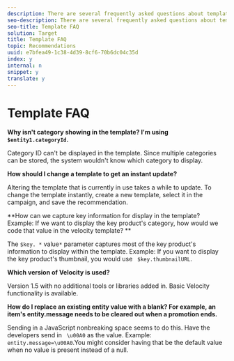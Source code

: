 ```yaml
---
description: There are several frequently asked questions about templates.
seo-description: There are several frequently asked questions about templates.
seo-title: Template FAQ
solution: Target
title: Template FAQ
topic: Recommendations
uuid: e7bfea49-1c38-4d39-8cf6-70b6dc04c35d
index: y
internal: n
snippet: y
translate: y
---
```


# Template FAQ

**Why isn't category showing in the template? I'm using ` $entity1.categoryId`.** 

Category ID can't be displayed in the template. Since multiple categories can be stored, the system wouldn't know which category to display. 

**How should I change a template to get an instant update?** 

Altering the template that is currently in use takes a while to update. To change the template instantly, create a new template, select it in the campaign, and save the recommendation. 

**How can we capture key information for display in the template? Example: If we want to display the key product's category, how would we code that value in the velocity template? ** 

The `$key. *` value`*` parameter captures most of the key product's information to display within the template. Example: If you want to display the key product's thumbnail, you would use ` $key.thumbnailURL`. 

**Which version of Velocity is used?** 

Version 1.5 with no additional tools or libraries added in. Basic Velocity functionality is available. 

**How do I replace an existing entity value with a blank? For example, an item's entity.message needs to be cleared out when a promotion ends.** 

Sending in a JavaScript nonbreaking space seems to do this. Have the developers send in ` \u00A0` as the value. Example: ` entity.message=\u00A0`.You might consider having that be the default value when no value is present instead of a null. 
